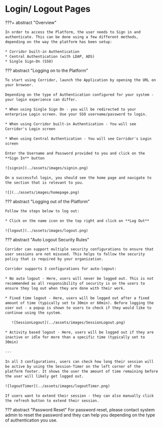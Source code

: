 # Login/ Logout Pages

???+ abstract "Overview"

    In order to access the Platform, the user needs to Sign in and authenticate. This can be done using a few different methods, depending on the way the platform has been setup:

    * Corridor built-in Authentication
    * Central Authentication (with LDAP, ADS)
    * Single Sign-On (SSO)

??? abstract "Logging on to the Platform"

    To start using Corridor, launch the Application by opening the URL on your browser.

    Depending on the type of Authentication configured for your system - your login experience can differ.

    * When using Single Sign On - you will be redirected to your enterprise Login screen. Use your SSO username/password to login.

    * When using Corridor built-in Authentication - You will see Corridor's Login screen

    * When using Central Authentication - You will see Corridor's Login screen

    Enter the Username and Password provided to you and click on the **Sign In** button

    ![signin](../assets/images/signin.png)

    On a successful login, you should see the home page and navigate to the section that is relevant to you.

    ![](../assets/images/homepage.png)

??? abstract "Logging out of the Platform"

    Follow the steps below to log out:

    * Click on the name icon on the top right and click on **Log Out**

    ![logout](../assets/images/logout.png)

??? abstract "Auto Logout Security Rules"

    Corridor can support multiple security configurations to ensure that user sessions are not misused. This helps to follow the security policy that is required by your organization.

    Corridor supports 3 configurations for auto-logout:

    * No auto logout - Here, users will never be logged out. This is not recommended as all responsibility of security is on the users to ensure they log out when they are done with their work.

    * Fixed time logout - Here, users will be logged out after a fixed amount of time (typically set to 30min or 60min). Before logging the user out - a popup is shown to users to check if they would like to continue using the system.

       ![SessionLogout](../assets/images/SessionLogout.png)

    * Activity based logout - Here, users will be logged out if they are inactive or idle for more than a specific time (typically set to 30min)

    ---

    In all 3 configurations, users can check how long their session will be active by using the Session-Timer on the left corner of the platform footer. It shows the user the amount of time remaining before the user will likely get logged out.

    ![logoutTimer](../assets/images/logoutTimer.png)

    If users want to extend their session - they can also manually click the refresh button to extend their session.

??? abstract "Password Reset"
For password reset, please contact system admin to reset the password and they can help you depending on the type of authentication you use.
